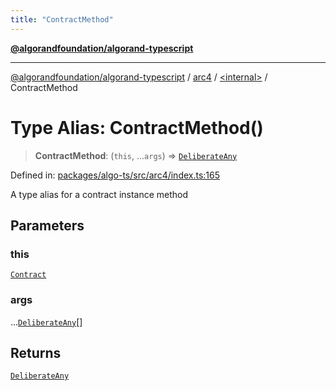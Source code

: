 ```yaml
---
title: "ContractMethod"
---
```


[**@algorandfoundation/algorand-typescript**](../../../README.md)

***

[@algorandfoundation/algorand-typescript](../../../README.md) / [arc4](../../README.md) / [\<internal\>](../README.md) / ContractMethod

# Type Alias: ContractMethod()

> **ContractMethod**: (`this`, ...`args`) => [`DeliberateAny`](../../../index/-internal-/type-aliases/DeliberateAny.md)

Defined in: [packages/algo-ts/src/arc4/index.ts:165](https://github.com/algorandfoundation/puya-ts/blob/main/packages/algo-ts/src/arc4/index.ts#L165)

A type alias for a contract instance method

## Parameters

### this

[`Contract`](../../classes/Contract.md)

### args

...[`DeliberateAny`](../../../index/-internal-/type-aliases/DeliberateAny.md)[]

## Returns

[`DeliberateAny`](../../../index/-internal-/type-aliases/DeliberateAny.md)
